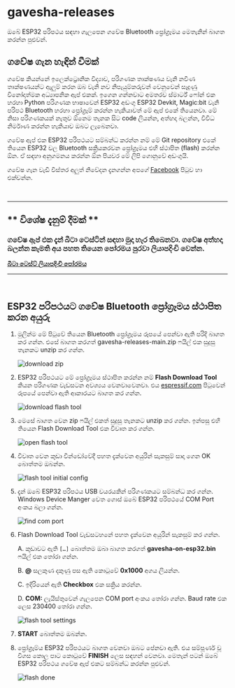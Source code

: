 # gavesha-releases

ඔබේ ESP32 පරිපථය සඳහා ගැලපෙන ගවේෂ Bluetooth ප්‍රෝග්‍රෑමය මෙතැනින් බාගත කරන්න පුළුවන්. 

## ගවේෂ ගැන හැඳින් වීමක්
ගවේෂ කියන්නේ ඉලෙක්ට්‍රොනික විද්‍යාව, පරිගණක තාක්ෂණය වැනි නවීණ තාක්ෂණයන්ට ඇලුම් කරන ඔබ වැනි නව නිපැයුම්කරුවන් වෙනුවෙන් සෑදුණු විනෝදාත්මක අධ්‍යාපනික ඇප් එකක්. ඉගෙන ගන්නවාට අමතරව ස්මාර්ට් ෆෝන් එක හරහා Python පරිගණක භාෂාවෙන් ESP32 අඩංගු ESP32 Devkit, Magic:bit වැනි පරිපථ Bluetooth හරහා ප්‍රෝග්‍රෑම් කරන්න හැකියාවත් මේ ඇප් එකේ තියෙනවා. මේ නිසා පරිගණකයක් නැතුව ඕනෙම තැනක සිට code ලියන්න, අත්හදා බලන්න, විවිධ නිර්මාණ කරන්න හැකියාව ඔබට ලැබෙනවා.    

ගවේෂ ඇප් එක ESP32 පරිපථයට සම්බන්ධ කරන්න නම් මේ Git repository එකේ තියෙන ESP32 වල Bluetooth සක්‍රියකරවන ප්‍රෝග්‍රෑමය එහි ස්ථාපිත (flash) කරන්න ඕන. ඒ සඳහා අනුගමනය කරන්න ඕන පියවර මේ ලිපි ගොනුවේ අඩංගුයි.

ගවේෂ ගැන වැඩි විස්තර අලුත් නිවේදන දැනගන්න අපගේ [Facebook]( https://www.facebook.com/Gavesha-Education-Platform-ගවේෂ-100266208438550/) පිටුව හා එක්වන්න.

<br/>

---
## ** විශේෂ දැනුම් දීමක් **

### ගවේෂ ඇප් එක දැන් බීටා ටෙස්ටින් සඳහා මුදා හැර තිබෙනවා. ගවේෂ අත්හදා බලන්න කැමති අය පහත තියෙන පෝරමය පුරවා ලියාපදිංචි වෙන්න.

**[බීටා ටෙස්ට් ලියාපදිංචි පෝරමය](https://forms.gle/iUNX7qfbFhVGu1kT8)** 

---

<br/>

## ESP32 පරිපථයට ගවේෂ Bluetooth ප්‍රෝග්‍රෑමය ස්ථාපිත කරන අයුරු

1. මුලින්ම මේ පිටුවේ තියෙන Bluetooth ප්‍රෝග්‍රෑමය රූපයේ පෙන්වා ඇති පරිදි බාගත කර ගන්න. එසේ බාගත කරගත් gavesha-releases-main.zip ෆයිල් එක සුදුසු තැනකට unzip කර ගන්න.

    ![download zip](docs/assets/downloadzip.png)

2. ESP32 පරිපථයට මේ ප්‍රෝග්‍රෑමය ස්ථාපිත කරන්න නම් **Flash Download Tool** කියන පරිගණක වැඩසටන අවශ්‍යය වෙනවාවෙනවා. එය [espressif.com](https://www.espressif.com/en/support/download/other-tools) පිටුවෙන් රූපයේ පෙන්වා ඇති ආකාරයට බාගත කර ගන්න.

    ![download flash tool](docs/assets/FDTpage.png)

3.  මෙසේ බාගත වෙන zip ෆයිල් එකත් සුදුසු තැනකට unzip කර ගන්න. ඉන්පසු එහි තියෙන Flash Download Tool එක විවෘත කර ගන්න. 

    ![open flash tool](docs/assets/openflashtool.png)

4. විවෘත වෙන කුඩා වින්ඩෝවේදී පහත දැක්වෙන අයුරින් සැකසුම් සාදා ගෙන OK බොත්තම ඔබන්න.

   ![flash tool initial config](docs/assets/flashtoolinitialconfig.png)

5. දැන් ඔබේ ESP32 පරිපථය USB වයරයකින් පරිගණකයට සම්බන්ධ කර ගන්න. Windows Device Manger වෙත ගොස් ඔබේ ESP32 පරිපථයේ COM Port අංකය බලා ගන්න.

     ![find com port](docs/assets/comport.png)

6. Flash Download Tool වැඩසටහනේ පහත දැක්වෙන අයුරින් සැකසුම් කර ගන්න.

   A.	කුඩාවට ඇති `[…]` බොත්තම ඔබා බාගත කරගත් **gavesha-on-esp32.bin** ෆයිල් එක තෝරා ගන්න.

   B.	**@** සලකුණ දකුණු පස ඇති කොටුවේ **0x1000** අගය ලියන්න.

   C.	ඉදිරියෙන් ඇති **Checkbox** එක සක්‍රිය කරන්න.

   D.	**COM:** ලැයිස්තුවෙන් ගැලපෙන  COM port අංකය තෝරා ගන්න. Baud rate එක ලෙස 230400 තෝරා ගන්න.

    ![flash tool settings](docs/assets/flashtoolsettings.png)

7. **START** බොත්තම ඔබන්න.

8. ප්‍රෝග්‍රෑම්ය ESP32 පරිපථයට බාගත වෙනවා ඔබට පේනවා ඇති. එය සම්පූර්ණ වූ විගස කොල පාට කොටුවේ **FINISH** ලෙස සඳහන් වෙනවා. මෙතැන් පටන් ඔබේ ESP32 පරිපථය ගවේෂ ඇප් එකට සම්බන්ධ කරන්න පුළුවන්.

   ![flash done](docs/assets/flashdone.png)
